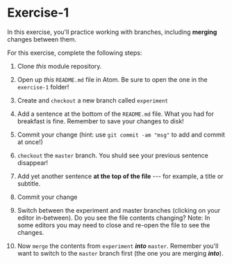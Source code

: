 # Exercise-1

In this exercise, you'll practice working with branches, including **merging** changes between them.

For this exercise, complete the following steps:

1. Clone _this_ module repository.

2. Open up _this_ `README.md` file in Atom. Be sure to open the one in the `exercise-1` folder!

3. Create and `checkout` a new branch called `experiment`

4. Add a sentence at the bottom of the `README.md` file. What you had for breakfast is fine. Remember to save your changes to disk!

5. Commit your change (hint: use `git commit -am "msg"` to add and commit at once!)

6. `checkout` the `master` branch. You shuld see your previous sentence disappear!

7. Add yet another sentence **at the top of the file** --- for example, a title or subtitle.

8. Commit your change

9. Switch between the experiment and master branches (clicking on your
   editor in-between). Do you see the file contents changing? Note: In
   some editors you may need to close and re-open the file to see the
   changes.

10. Now `merge` the contents from `experiment` ___into___
    `master`. Remember you'll want to switch to the `master` branch
    first (the one you are merging ___into___).
